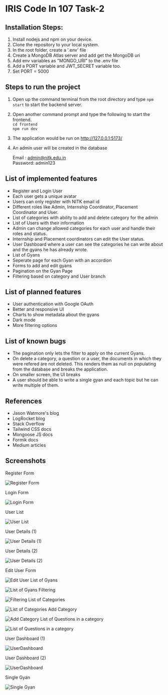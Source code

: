 # IRIS Code In 107 Task-2 

## Installation Steps:

1. Install nodejs and npm on your device.
2. Clone the repository to your local system.
3. In the root folder, create a '.env' file
4. Create a MongoDB Atlas server and add get the MongoDB uri
5. Add env variables as "MONGO_URI" to the .env file
6. Add a PORT variable and JWT_SECRET variable too.
7. Set PORT = 5000


## Steps to run the project

1. Open up the command terminal from the root directory and type `npm start` to start the backend server.

2. Open another command prompt and type the following to start the frontend.  
`cd frontend`  
`npm run dev`

3. The application would be run on http://127.0.0.1:5173/

4. An admin user will be created in the database  

    Email : admin@nitk.edu.in  
    Password: admin123

## List of implemented features

* Register and Login User
* Each user gets a unique avatar
* Users can only register with NITK email id
* Different roles like Admin, Internship Coordinator, Placement Coordinator and User.
* List of categories with ability to add and delete category for the admin
* List of Users with their information
* Admin can change allowed categories for each user and handle their roles and status.
* Internship and Placement coordinators can edit the User status.
* User Dashboard where a user can see the categories he can write about and the gyans he has already wrote.
* List of Gyans
* Seperate page for each Gyan with an accordion
* Forms to add and edit gyans
* Pagination on the Gyan Page
* Filtering based on category and User branch

## List of planned features

* User authentication with Google OAuth
* Better and responsive UI
* Charts to show metadata about the gyans
* Dark mode
* More filtering options

## List of known bugs
* The pagination only lets the filter to apply on the current Gyans.
* On delete a category, a question or a user, the documents in which they were refered are not deleted. This renders them as null on populating from the database and breaks the application.
* On smaller screen, the UI breaks
* A user should be able to write a single gyan and each topic but he can write multiple of them.

## References
* Jason Watmore's blog
* LogRocket blog
* Stack Overflow
* Tailwind CSS docs
* Mongoose JS docs
* Formik docs
* Medium articles

## Screenshots

Register Form

![Register Form](./screenshots/1.png?raw=true "Register Form")


Login Form

![Login Form](./screenshots/3.png?raw=true "Login Form")

User List

![User List](./screenshots/5.png?raw=true "User List")

User Details (1)

![User Details (1)](./screenshots/6.png?raw=true "User Details (1)")

User Details (2)

![User Details (2)](./screenshots/7.png?raw=true "User Details (2)")

Edit User Form

![Edit User](./screenshots/8.png?raw=true "Edit User")
List of Gyans

![List of Gyans](./screenshots/9.png?raw=true "List of Gyans")
Filtering

![Filtering](./screenshots/10.png?raw=true "Filtering")
List of Categories

![List of Categories](./screenshots/11.png?raw=true "List of Categories")
Add Category

![Add Category](./screenshots/12.png?raw=true "Add Category")
List of Questions in a category

![List of Questions in a category](./screenshots/13.png?raw=true "List of Questions in a category")

User Dashboard (1)

![UserDashboard](./screenshots/14.png?raw=true "User Dashboard")

User Dashboard (2)

![UserDashboard](./screenshots/15.png?raw=true "User Dashboard")

Single Gyan

![Single Gyan](./screenshots/16.png?raw=true "Single Gyan")











